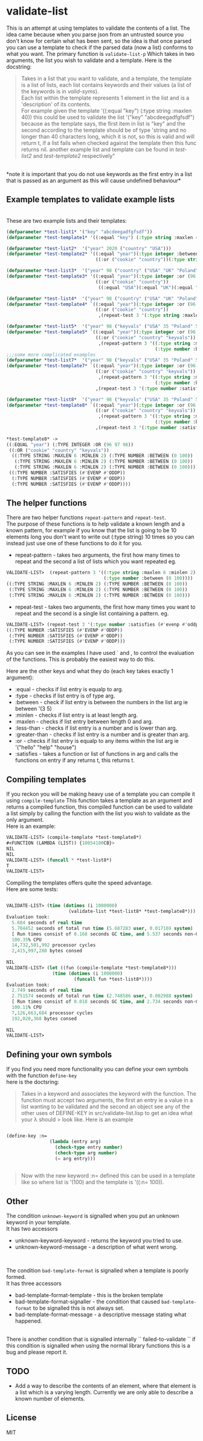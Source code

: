 # validate-list

This is an attempt at using templates to validate the contents of a list. 
The idea came because when you parse json from an untrusted source you don't know for certain what 
has been sent, so the idea is that once parsed you can use a template to check if the parsed data 
(now a list) conforms to what you want. The primary function is 
``validate-list-p`` Which takes in two arguments, the list you wish to validate and a template.
Here is the docstring:<br> 

> Takes in a list that you want to validate, and a template, the template is a list of lists,
> each list contains keywords and their values (a list of the keywords is in *valid-syms*).<br>
> Each list
> within the template represents 1 element in the list and is a 'description' of its contents.
> <br>
> For example given the template '((:equal \"key\") (:type string :maxlen 40)) this could be used
> to validate the list '(\"key\" \"abcdeegadfgfsdf\") because as the template says, the first item in 
> list is \"key\" and the second according to the template should be of type 'string and no longer
> than 40 characters long, which it is not, so this is valid and will return t, if a list fails when
> checked against the template then this func returns nil. another example list and template can be 
> found in *test-list2* and *test-template2* respectively"

<br>
*note it is important that you do not use keywords as the first entry in a list that is passed as 
an argument as this will cause undefined behaviour*
<br>

## Example templates to validate example lists

<br>
These are two example lists and their templates: <br>

```lisp
(defparameter *test-list1* '("key" "abcdeegadfgfsdf"))
(defparameter *test-template1* '((:equal "key") (:type string :maxlen 40)))

(defparameter *test-list2*  '("year" 2020 ("country" "USA")))
(defparameter *test-template2* '((:equal "year")(:type integer :between (2100 1900))
                                 ((:or ("cookie" "country"))(:type string :maxlen 50))))

(defparameter *test-list3*  '("year" 98 ("country" ("USA" "UK" "Poland"))))
(defparameter *test-template3* '((:equal "year")(:type integer :or (96 97 98))
                                 ((:or ("cookie" "country"))
                                  ((:equal "USA")(:equal "UK")(:equal "Poland")))))

(defparameter *test-list4*  '("year" 98 ("country" ("USA" "UK" "Poland"))))
(defparameter *test-template4* `((:equal "year")(:type integer :or (96 97 98))
                                 ((:or ("cookie" "country"))
                                  ,(repeat-test 3 '(:type string :maxlen 6 :minlen 2)))))

(defparameter *test-list5*  '("year" 98 ("keyvals" ("USA" 35 "Poland" 55 "UK" 96))))
(defparameter *test-template5* `((:equal "year")(:type integer :or (96 97 98))
                                 ((:or ("cookie" "country" "keyvals"))
                                  ,(repeat-pattern 3 '((:type string :maxlen 6 :minlen 2)
                                                       (:type number :between (0 100)))))))
;;;some more complicated examples
(defparameter *test-list7*  '("year" 98 ("keyvals" ("USA" 35 "Poland" 55 "UK" 96) 2 4 6)))
(defparameter *test-template7* `((:equal "year")(:type integer :or (96 97 98))
                                 ((:or ("cookie" "country" "keyvals"))
                                  ,(repeat-pattern 3 '((:type string :maxlen 6 :minlen 2)
                                                       (:type number :between (0 100)))))
                                 ,(repeat-test 3 '(:type number :satisfies #'evenp))))

(defparameter *test-list8*  '("year" 98 ("keyvals" ("USA" 35 "Poland" 55 "UK" 96) 2 5 6)))
(defparameter *test-template8* `((:equal "year")(:type integer :or (96 97 98))
                                 ((:or ("cookie" "country" "keyvals"))
                                  ,(repeat-pattern 3 '((:type string :maxlen 6 :minlen 2)
                                                       (:type number :between (0 100)))))
                                 ,(repeat-test 3 '(:type number :satisfies (#'evenp #'oddp)))))
                                 
*test-template8* ->
((:EQUAL "year") (:TYPE INTEGER :OR (96 97 98))
 ((:OR ("cookie" "country" "keyvals"))
  ((:TYPE STRING :MAXLEN 6 :MINLEN 2) (:TYPE NUMBER :BETWEEN (0 100))
   (:TYPE STRING :MAXLEN 6 :MINLEN 2) (:TYPE NUMBER :BETWEEN (0 100))
   (:TYPE STRING :MAXLEN 6 :MINLEN 2) (:TYPE NUMBER :BETWEEN (0 100))))
 ((:TYPE NUMBER :SATISFIES (#'EVENP #'ODDP))
  (:TYPE NUMBER :SATISFIES (#'EVENP #'ODDP))
  (:TYPE NUMBER :SATISFIES (#'EVENP #'ODDP))))
```

## The helper functions
There are two helper functions ``repeat-pattern`` and ``repeat-test``. <br>
The purpose of these functions is to help validate a known length and a known pattern, for example
if you know that the list is going to be 10 elements long you don't want to write out (:type string) 10 times
so you can instead just use one of these functions to do it for you. 
* repeat-pattern - takes two arguments, the first how many times to repeat and the second a list of lists which you want repeated eg. 
```lisp
VALIDATE-LIST>  (repeat-pattern 3 '((:type string :maxlen 6 :minlen 2)
                                    (:type number :between (0 100))))
((:TYPE STRING :MAXLEN 6 :MINLEN 2) (:TYPE NUMBER :BETWEEN (0 100))
 (:TYPE STRING :MAXLEN 6 :MINLEN 2) (:TYPE NUMBER :BETWEEN (0 100))
 (:TYPE STRING :MAXLEN 6 :MINLEN 2) (:TYPE NUMBER :BETWEEN (0 100)))
 ```
* repeat-test - takes two arguments, the first how many times you want to repeat and the second
is a single list containing a pattern. eg. 
```lisp
VALIDATE-LIST> (repeat-test 3 '(:type number :satisfies (#'evenp #'oddp)))
((:TYPE NUMBER :SATISFIES (#'EVENP #'ODDP))
 (:TYPE NUMBER :SATISFIES (#'EVENP #'ODDP))
 (:TYPE NUMBER :SATISFIES (#'EVENP #'ODDP)))
 ```
As you can see in the examples I have used ` and , to control the evaluation of the functions. This 
is probably the easiest way to do this. <br>

Here are the other keys and what they do (each key takes exactly 1 argument):

* :equal - checks if list entry is equalp to arg.
* :type - checks if list entry is of type arg.
* :between - check if list entry is between the numbers in the list arg ie between '(3 5)
* :minlen - checks if list entry is at least length arg.
* :maxlen - checks if list entry between length 0 and arg. 
* :less-than - checks if list entry is a number and is lower than arg.
* :greater-than - checks if list entry is a number and is greater than arg.
* :or - checks if list entry is equalp to any items within the list arg ie '("hello" "help" "house")
* :satisfies - takes a function or list of functions in arg and calls the functions on entry if any returns t, this returns t.

## Compiling templates

If you reckon you will be making heavy use of a template you can compile it using ``compile-template``
This function takes a template as an argument and returns a compiled function, this compiled function can be used to validate a list simply by calling the function with the list you wish to validate as the only argument.<br>
Here is an example: 
```lisp
VALIDATE-LIST> (compile-template *test-template8*)
#<FUNCTION (LAMBDA (LIST)) {10054100CB}>
NIL
NIL
VALIDATE-LIST> (funcall * *test-list8*)
T
VALIDATE-LIST> 
```

Compiling the templates offers quite the speed advantage.<br>
Here are some tests: 

```lisp

VALIDATE-LIST> (time (dotimes (i 1000000)
                       (validate-list *test-list8* *test-template8*)))
Evaluation took:
  5.684 seconds of real time
  5.704452 seconds of total run time (5.687283 user, 0.017169 system)
  [ Run times consist of 0.168 seconds GC time, and 5.537 seconds non-GC time. ]
  100.35% CPU
  14,732,501,992 processor cycles
  2,415,997,280 bytes consed
  
NIL
VALIDATE-LIST> (let ((fun (compile-template *test-template8*)))
                 (time (dotimes (i 1000000)
                         (funcall fun *test-list8*))))
Evaluation took:
  2.749 seconds of real time
  2.751574 seconds of total run time (2.748586 user, 0.002988 system)
  [ Run times consist of 0.018 seconds GC time, and 2.734 seconds non-GC time. ]
  100.11% CPU
  7,126,663,684 processor cycles
  192,020,368 bytes consed
  
NIL
VALIDATE-LIST> 

```

## Defining your own symbols

If you find you need more functionality you can define your own symbols with the function ``define-key``
<br>
here is the doctsring:<br>
> Takes in a keyword and associates the keyword with the function. The function must accept two
> arguments, the first an entry ie a value in a list wanting to be validated and the second an object
> see any of the other uses of DEFINE-KEY in src/validate-list.lisp to get an idea what your λ should > look like. 
> Here is an example <br>

```lisp

(define-key :n= 
                (lambda (entry arg) 
                  (check-type entry number)
                  (check-type arg number)
                  (= arg entry)))
                  
```

> Now with the new keyword :n= defined this can be used in a template like so where list is '(100)
> and the template is '((:n= 100)). 

## Other

The condition ``unknown-keyword`` is signalled when you put an unknown keyword in your template.
<br>
It has two accessors
* unknown-keyword-keyword - returns the keyword you tried to use.
* unknown-keyword-message - a description of what went wrong.
<br>

The condition ``bad-template-format`` is signalled when a template is poorly formed.
<br>
It has three accessors<br>
* bad-template-format-template - this is the broken template
* bad-template-format-signaller - the condition that caused ``bad-template-format`` to be signalled this is not always set.
* bad-template-format-message - a descriptive message stating what happened.
<br>
There is another condition that is signalled internally `` failed-to-validate `` if this condition is
signalled when using the normal library functions this is a bug and please report it. 

## TODO

* Add a way to describe the contents of an element, where that element is a list which is a varying length. Currently 
we are only able to describe a known number of elements.

## License

MIT


